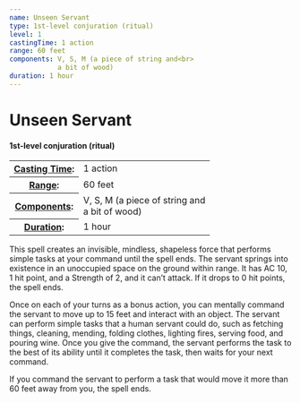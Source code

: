 ```yaml
---
name: Unseen Servant
type: 1st-level conjuration (ritual)
level: 1
castingTime: 1 action
range: 60 feet
components: V, S, M (a piece of string and<br>
			a bit of wood)
duration: 1 hour
---
```


Unseen Servant
==============

#### 1st-level conjuration (ritual)

<table cellspacing="0" class="statBlock"><tbody><tr><th><a href="/srd/magicOverview/spellDescriptions.htm#level">Casting Time</a>:</th><td>1 action</td></tr><tr><th><a href="/srd/magicOverview/spellDescriptions.htm#components">Range</a>:</th><td>60 feet</td></tr><tr><th><a href="/srd/magicOverview/spellDescriptions.htm#range">Components</a>:</th><td>V, S, M (a piece of string and<br>a bit of wood)</td></tr><tr><th><a href="/srd/magicOverview/spellDescriptions.htm#effect">Duration</a>:</th><td>1 hour</td></tr></tbody></table>

This spell creates an invisible, mindless, shapeless force that performs simple tasks at your command until the spell ends. The servant springs into existence in an unoccupied space on the ground within range. It has AC 10, 1 hit point, and a Strength of 2, and it can’t attack. If it drops to 0 hit points, the spell ends.

Once on each of your turns as a bonus action, you can mentally command the servant to move up to 15 feet and interact with an object. The servant can perform simple tasks that a human servant could do, such as fetching things, cleaning, mending, folding clothes, lighting fires, serving food, and pouring wine. Once you give the command, the servant performs the task to the best of its ability until it completes the task, then waits for your next command.

If you command the servant to perform a task that would move it more than 60 feet away from you, the spell ends.